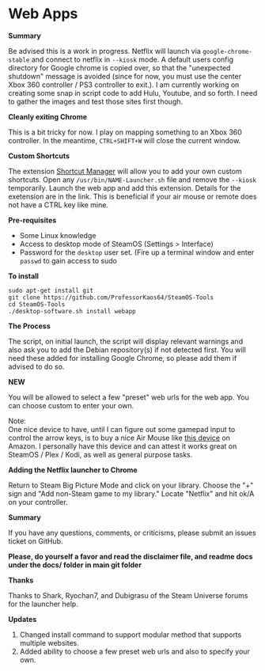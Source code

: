 # Web Apps

**Summary**

Be advised this is a work in progress. Netflix will launch via `google-chrome-stable` and connect to netflix in `--kiosk` mode. A default users config directory for Google chrome is copied over, so that the "unexpected shutdown" message is avoided (since for now, you must use the center Xbox 360 controller / PS3 controller to exit.). I am currently working on creating some snap in script code to add Hulu, Youtube, and so forth. I need to gather the images and test those sites first though.

**Cleanly exiting Chrome** 

This is a bit tricky for now. I play on mapping something to an Xbox 360 controller. In the meantime, `CTRL+SHIFT+W` will close the current window.

**Custom Shortcuts**

The extension [Shortcut Manager](https://chrome.google.com/webstore/detail/shortcut-manager/mgjjeipcdnnjhgodgjpfkffcejoljijf) will allow you to add your own custom shortcuts. Open any `/usr/bin/NAME-Launcher.sh` file and remove the `--kiosk` temporarily. Launch the web app and add this extension. Details for the exetension are in the link. This is beneficial if your air mouse or remote does not have a CTRL key like mine.

**Pre-requisites**

* Some Linux knowledge
* Access to desktop mode of SteamOS (Settings > Interface)
* Password for the `desktop` user set. (Fire up a terminal window and enter `passwd` to gain access to sudo

**To install**

    sudo apt-get install git
    git clone https://github.com/ProfessorKaos64/SteamOS-Tools
    cd SteamOS-Tools
    ./desktop-software.sh install webapp

**The Process**

The script, on initial launch, the script will display relevant warnings and also ask you to add the Debian repository(s) if not detected first. You will need these added for installing Google Chrome, so please add them if advised to do so.  

**NEW**

You will be allowed to select a few "preset" web urls for the web app. You can choose custom to enter your own.

Note:  
One nice device to have, until I can figure out some gamepad input to control the arrow keys, is to buy a nice Air Mouse like [this device](http://www.amazon.com/Aerb-Wireless-Keyboard-Multifunctional-3-Gsensor/dp/B00K768DHY/ref=sr_1_1?ie=UTF8&qid=1432255815&sr=8-1&keywords=air+mouse) on Amazon. I personally have this device and can attest it works great on SteamOS / Plex / Kodi, as well as general purpose tasks.


**Adding the Netflix launcher to Chrome**

Return to Steam Big Picture Mode and click on your library. Choose the "+" sign and "Add non-Steam game to my library." Locate "Netflix" and hit ok/A on your controller.

**Summary**

If you have any questions, comments, or criticisms, please submit an issues ticket on GitHub.

**Please, do yourself a favor and read the disclaimer file, and readme docs under the docs/ folder in main git folder**

**Thanks**

Thanks to Shark, Ryochan7, and Dubigrasu of the Steam Universe forums for the launcher help.

**Updates**

1. Changed install command to support modular method that supports multiple websites.
2. Added ability to choose a few preset web urls and also to specify your own.
